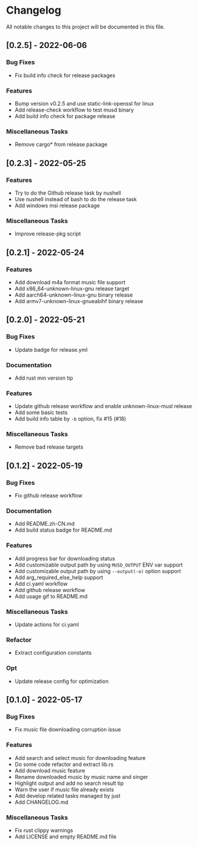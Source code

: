 # Changelog
All notable changes to this project will be documented in this file.

## [0.2.5] - 2022-06-06

### Bug Fixes

- Fix build info check for release packages

### Features

- Bump version v0.2.5 and use static-link-openssl for linux
- Add release-check workflow to test musd binary
- Add build info check for package release

### Miscellaneous Tasks

- Remove cargo* from release package

## [0.2.3] - 2022-05-25

### Features

- Try to do the Github release task by nushell
- Use nushell instead of bash to do the release task
- Add windows msi release package

### Miscellaneous Tasks

- Improve release-pkg script

## [0.2.1] - 2022-05-24

### Features

- Add download m4a format music file support
- Add x86_64-unknown-linux-gnu release target
- Add aarch64-unknown-linux-gnu binary release
- Add armv7-unknown-linux-gnueabihf binary release

## [0.2.0] - 2022-05-21

### Bug Fixes

- Update badge for release.yml

### Documentation

- Add rust min version tip

### Features

- Update github release workflow and enable unknown-linux-musl release
- Add some basic tests
- Add build info table by `-b` option, fix #15 (#18)

### Miscellaneous Tasks

- Remove bad release targets

## [0.1.2] - 2022-05-19

### Bug Fixes

- Fix github release workflow

### Documentation

- Add README.zh-CN.md
- Add build status badge for README.md

### Features

- Add progress bar for downloading status
- Add customizable output path by using `MUSD_OUTPUT` ENV var support
- Add customizable output path by using `--output(-o)` option support
- Add arg_required_else_help support
- Add ci.yaml workflow
- Add github release workflow
- Add usage gif to README.md

### Miscellaneous Tasks

- Update actions for ci.yaml

### Refactor

- Extract configuration constants

### Opt

- Update release config for optimization

## [0.1.0] - 2022-05-17

### Bug Fixes

- Fix music file downloading corruption issue

### Features

- Add search and select music for downloading feature
- Do some code refactor and extract lib.rs
- Add download music feature
- Rename downloaded music by music name and singer
- Highlight output and add no search result tip
- Warn the user if music file already exists
- Add develop related tasks managed by just
- Add CHANGELOG.md

### Miscellaneous Tasks

- Fix rust clippy warnings
- Add LICENSE and empty README.md file

